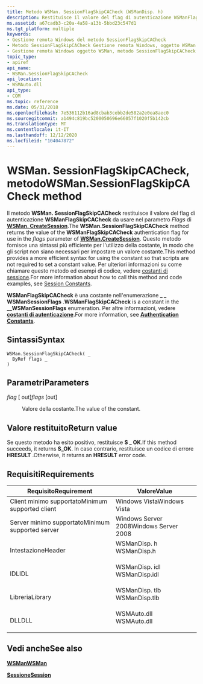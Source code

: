 ```yaml
---
title: Metodo WSMan. SessionFlagSkipCACheck (WSManDisp. h)
description: Restituisce il valore del flag di autenticazione WSManFlagSkipCACheck per l'utilizzo nel parametro Flags di WSMan. CreateSession.
ms.assetid: a67cadb3-c20a-4a58-a13b-5bbd23c547d1
ms.tgt_platform: multiple
keywords:
- Gestione remota Windows del metodo SessionFlagSkipCACheck
- Metodo SessionFlagSkipCACheck Gestione remota Windows, oggetto WSMan
- Gestione remota Windows oggetto WSMan, metodo SessionFlagSkipCACheck
topic_type:
- apiref
api_name:
- WSMan.SessionFlagSkipCACheck
api_location:
- WSMAuto.dll
api_type:
- COM
ms.topic: reference
ms.date: 05/31/2018
ms.openlocfilehash: 7e536112b16ad8cbab3cebb2de582a2e0ea8aec0
ms.sourcegitcommit: a1494c819bc5200050696e66057f1020f5b142cb
ms.translationtype: MT
ms.contentlocale: it-IT
ms.lasthandoff: 12/12/2020
ms.locfileid: "104047872"
---
```

# <a name="wsmansessionflagskipcacheck-method"></a><span data-ttu-id="ed9c7-106">WSMan. SessionFlagSkipCACheck, metodo</span><span class="sxs-lookup"><span data-stu-id="ed9c7-106">WSMan.SessionFlagSkipCACheck method</span></span>

<span data-ttu-id="ed9c7-107">Il metodo **WSMan. SessionFlagSkipCACheck** restituisce il valore del flag di autenticazione **WSManFlagSkipCACheck** da usare nel parametro *Flags* di [**WSMan. CreateSession**](wsman-createsession.md).</span><span class="sxs-lookup"><span data-stu-id="ed9c7-107">The **WSMan.SessionFlagSkipCACheck** method returns the value of the **WSManFlagSkipCACheck** authentication flag for use in the *flags* parameter of [**WSMan.CreateSession**](wsman-createsession.md).</span></span> <span data-ttu-id="ed9c7-108">Questo metodo fornisce una sintassi più efficiente per l'utilizzo della costante, in modo che gli script non siano necessari per impostare un valore costante.</span><span class="sxs-lookup"><span data-stu-id="ed9c7-108">This method provides a more efficient syntax for using the constant so that scripts are not required to set a constant value.</span></span> <span data-ttu-id="ed9c7-109">Per ulteriori informazioni su come chiamare questo metodo ed esempi di codice, vedere [costanti di sessione](session-constants.md).</span><span class="sxs-lookup"><span data-stu-id="ed9c7-109">For more information about how to call this method and code examples, see [Session Constants](session-constants.md).</span></span>

<span data-ttu-id="ed9c7-110">**WSManFlagSkipCACheck** è una costante nell'enumerazione **\_ \_ WSManSessionFlags** .</span><span class="sxs-lookup"><span data-stu-id="ed9c7-110">**WSManFlagSkipCACheck** is a constant in the **\_\_WSManSessionFlags** enumeration.</span></span> <span data-ttu-id="ed9c7-111">Per altre informazioni, vedere [**costanti di autenticazione**](authentication-constants.md).</span><span class="sxs-lookup"><span data-stu-id="ed9c7-111">For more information, see [**Authentication Constants**](authentication-constants.md).</span></span>

## <a name="syntax"></a><span data-ttu-id="ed9c7-112">Sintassi</span><span class="sxs-lookup"><span data-stu-id="ed9c7-112">Syntax</span></span>


```VB
WSMan.SessionFlagSkipCACheck( _
  ByRef flags _
)
```



## <a name="parameters"></a><span data-ttu-id="ed9c7-113">Parametri</span><span class="sxs-lookup"><span data-stu-id="ed9c7-113">Parameters</span></span>

<dl> <dt>

<span data-ttu-id="ed9c7-114">*flag* \[ out\]</span><span class="sxs-lookup"><span data-stu-id="ed9c7-114">*flags* \[out\]</span></span>
</dt> <dd>

<span data-ttu-id="ed9c7-115">Valore della costante.</span><span class="sxs-lookup"><span data-stu-id="ed9c7-115">The value of the constant.</span></span>

</dd> </dl>

## <a name="return-value"></a><span data-ttu-id="ed9c7-116">Valore restituito</span><span class="sxs-lookup"><span data-stu-id="ed9c7-116">Return value</span></span>

<span data-ttu-id="ed9c7-117">Se questo metodo ha esito positivo, restituisce **S \_ OK**.</span><span class="sxs-lookup"><span data-stu-id="ed9c7-117">If this method succeeds, it returns **S\_OK**.</span></span> <span data-ttu-id="ed9c7-118">In caso contrario, restituisce un codice di errore **HRESULT** .</span><span class="sxs-lookup"><span data-stu-id="ed9c7-118">Otherwise, it returns an **HRESULT** error code.</span></span>

## <a name="requirements"></a><span data-ttu-id="ed9c7-119">Requisiti</span><span class="sxs-lookup"><span data-stu-id="ed9c7-119">Requirements</span></span>



| <span data-ttu-id="ed9c7-120">Requisito</span><span class="sxs-lookup"><span data-stu-id="ed9c7-120">Requirement</span></span> | <span data-ttu-id="ed9c7-121">Valore</span><span class="sxs-lookup"><span data-stu-id="ed9c7-121">Value</span></span> |
|-------------------------------------|------------------------------------------------------------------------------------------|
| <span data-ttu-id="ed9c7-122">Client minimo supportato</span><span class="sxs-lookup"><span data-stu-id="ed9c7-122">Minimum supported client</span></span><br/> | <span data-ttu-id="ed9c7-123">Windows Vista</span><span class="sxs-lookup"><span data-stu-id="ed9c7-123">Windows Vista</span></span><br/>                                                                 |
| <span data-ttu-id="ed9c7-124">Server minimo supportato</span><span class="sxs-lookup"><span data-stu-id="ed9c7-124">Minimum supported server</span></span><br/> | <span data-ttu-id="ed9c7-125">Windows Server 2008</span><span class="sxs-lookup"><span data-stu-id="ed9c7-125">Windows Server 2008</span></span><br/>                                                           |
| <span data-ttu-id="ed9c7-126">Intestazione</span><span class="sxs-lookup"><span data-stu-id="ed9c7-126">Header</span></span><br/>                   | <dl> <span data-ttu-id="ed9c7-127"><dt>WSManDisp. h</dt></span><span class="sxs-lookup"><span data-stu-id="ed9c7-127"><dt>WSManDisp.h</dt></span></span> </dl>   |
| <span data-ttu-id="ed9c7-128">IDL</span><span class="sxs-lookup"><span data-stu-id="ed9c7-128">IDL</span></span><br/>                      | <dl> <span data-ttu-id="ed9c7-129"><dt>WSManDisp. idl</dt></span><span class="sxs-lookup"><span data-stu-id="ed9c7-129"><dt>WSManDisp.idl</dt></span></span> </dl> |
| <span data-ttu-id="ed9c7-130">Libreria</span><span class="sxs-lookup"><span data-stu-id="ed9c7-130">Library</span></span><br/>                  | <dl> <span data-ttu-id="ed9c7-131"><dt>WSManDisp. tlb</dt></span><span class="sxs-lookup"><span data-stu-id="ed9c7-131"><dt>WSManDisp.tlb</dt></span></span> </dl> |
| <span data-ttu-id="ed9c7-132">DLL</span><span class="sxs-lookup"><span data-stu-id="ed9c7-132">DLL</span></span><br/>                      | <dl> <span data-ttu-id="ed9c7-133"><dt>WSMAuto.dll</dt></span><span class="sxs-lookup"><span data-stu-id="ed9c7-133"><dt>WSMAuto.dll</dt></span></span> </dl>   |



## <a name="see-also"></a><span data-ttu-id="ed9c7-134">Vedi anche</span><span class="sxs-lookup"><span data-stu-id="ed9c7-134">See also</span></span>

<dl> <dt>

[<span data-ttu-id="ed9c7-135">**WSMan**</span><span class="sxs-lookup"><span data-stu-id="ed9c7-135">**WSMan**</span></span>](wsman.md)
</dt> <dt>

[<span data-ttu-id="ed9c7-136">**Sessione**</span><span class="sxs-lookup"><span data-stu-id="ed9c7-136">**Session**</span></span>](session.md)
</dt> </dl>

 

 





